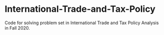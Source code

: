 # International-Trade-and-Tax-Policy
Code for solving problem set in International Trade and Tax Policy Analysis in Fall 2020. 
